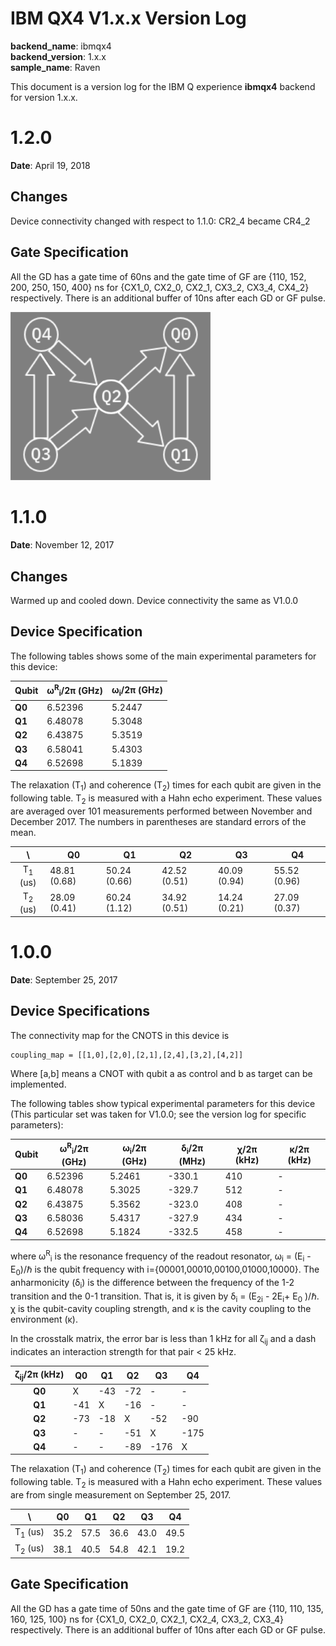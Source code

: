 # IBM QX4 V1.x.x Version Log

**backend_name**: ibmqx4  
**backend_version**: 1.x.x   
**sample_name**: Raven 

This document is a version log for the IBM Q experience **ibmqx4** backend for version 1.x.x. 

# 1.2.0

**Date**: April 19, 2018

## Changes

Device connectivity changed with respect to 1.1.0: CR2\_4 became CR4\_2

## Gate Specification
 
All the GD has a gate time of 60ns and the gate time of GF are {110, 152, 200, 250, 150, 400} ns for {CX1\_0, CX2\_0, CX2\_1, CX3\_2, CX3\_4, CX4\_2} respectively. There is an additional buffer of 10ns after each GD or GF pulse. 

<img src="../images/ibmqx4-connections_1pt2pt0.png?raw=true" width="320">




# 1.1.0

**Date**: November 12, 2017

## Changes

Warmed up and cooled down. Device connectivity the same as V1.0.0

## Device Specification

The following tables shows some of the main experimental parameters for this device:

| Qubit| &omega;<sup>R</sup><sub>i</sub>/2&pi; (GHz)| &omega;<sub>i</sub>/2&pi;  (GHz)| 
|----|-------------|--------|
| **Q0**  | 6.52396 | 5.2447   | 
| **Q1**  | 6.48078 | 5.3048   | 
| **Q2**  | 6.43875 | 5.3519   | 
| **Q3**  | 6.58041 | 5.4303   | 
| **Q4**  | 6.52698 | 5.1839   | 

The relaxation (T<sub>1</sub>) and coherence (T<sub>2</sub>) times for each qubit are given in the following table. T<sub>2</sub> is measured with a Hahn echo experiment. These values are averaged over 101 measurements performed between November and December 2017. The numbers in parentheses are standard errors of the mean.

| \ |  Q0 |   Q1|  Q2 |Q3   |  Q4 |
|:-:|---|---|---|---|---|
|   T<sub>1</sub> (us) | 48.81 (0.68) |  50.24 (0.66)| 42.52 (0.51)| 40.09 (0.94) |  55.52 (0.96)|
|   T<sub>2</sub> (us)| 28.09 (0.41)  | 60.24 (1.12) | 34.92 (0.51)| 14.24 (0.21) | 27.09 (0.37) |


# 1.0.0

**Date**: September 25, 2017

## Device Specifications

The connectivity map for the CNOTS in this device is
```
coupling_map = [[1,0],[2,0],[2,1],[2,4],[3,2],[4,2]]
```
Where [a,b] means a CNOT with qubit a as control and b as target can be implemented.

The following tables show typical experimental parameters for this device (This particular set was taken for V1.0.0; see the version log for specific parameters):

| Qubit| &omega;<sup>R</sup><sub>i</sub>/2&pi; (GHz)       | &omega;<sub>i</sub>/2&pi;  (GHz)| &delta;<sub>i</sub>/2&pi; (MHz) | &chi;/2&pi; (kHz)| &kappa;/2&pi; (kHz)|
|----|-------------|--------|-------|--------|-------|
| **Q0**  | 6.52396 | 5.2461   | -330.1    | 410 | -
| **Q1**  | 6.48078 | 5.3025   | -329.7    | 512 | -
| **Q2**  | 6.43875 | 5.3562   | -323.0    | 408 | -
| **Q3**  | 6.58036 | 5.4317   | -327.9    | 434 | -
| **Q4**  | 6.52698 | 5.1824   | -332.5    | 458 | -


where &omega;<sup>R</sup><sub>i</sub> is the resonance frequency of the readout resonator, &omega;<sub>i</sub> = (E<sub>i</sub> - E<sub>0</sub>)/&hbar; is the qubit frequency with i={00001,00010,00100,01000,10000}.  The anharmonicity (&delta;<sub>i</sub>) is the difference between the frequency of the 1-2 transition and the 0-1 transition. That is, it is given by &delta;<sub>i</sub> = (E<sub>2i</sub> - 2E<sub>i</sub>+ E<sub>0</sub> )/&hbar;.  &chi; is the qubit-cavity coupling strength, and &kappa; is the cavity coupling to the environment (&kappa;).

In the crosstalk matrix, the error bar is less than 1 kHz for all &zeta;<sub>ij</sub> and a dash indicates an interaction strength for that pair < 25 kHz.


| &zeta;<sub>ij</sub>/2&pi; (kHz)  |  Q0 |   Q1|  Q2 |Q3   |  Q4 |
|:-:|---|---|---|---|---|
|   **Q0**|  X |  -43 | -72  |  - |  - |
|   **Q1**|  -41 |  X | -16  |  - |  - |
|   **Q2**| -73  |  -18 |  X | -52  | -90  |
|   **Q3**|  - |  - |  -51 |  X |  -175 |
|   **Q4**|  - |  - |  -89 |  -176 | X  |
 

The relaxation (T<sub>1</sub>) and coherence (T<sub>2</sub>) times for each qubit are given in the following table. T<sub>2</sub> is measured with a Hahn echo experiment. These values are from single measurement on September 25, 2017. 

| \ |  Q0 |   Q1|  Q2 |Q3   |  Q4 |
|:-:|---|---|---|---|---|
|   T<sub>1</sub> (us) | 35.2 |  57.5 | 36.6 | 43.0 |  49.5|
|   T<sub>2</sub> (us)| 38.1  | 40.5 | 54.8 | 42.1 | 19.2 |

## Gate Specification

All the GD has a gate time of 50ns and the gate time of GF are {110, 110, 135, 160, 125, 100} ns for {CX1\_0, CX2\_0, CX2\_1, CX2\_4, CX3\_2, CX3\_4} respectively. There is an additional buffer of 10ns after each GD or GF pulse. 



